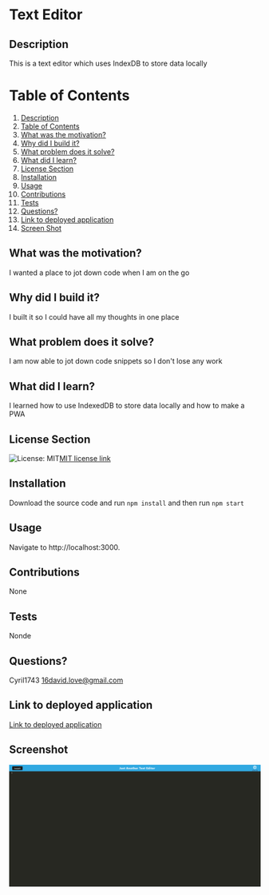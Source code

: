 # Text Editor
  ## Description
  This is a text editor which uses IndexDB to store data locally
  # Table of Contents
  1. [Description](#description)
  2. [Table of Contents](#table-of-contents)
  3. [What was the motivation?](#what-was-the-motivation)
  4. [Why did I build it?](#why-did-i-build-it)
  5. [What problem does it solve?](#what-problem-does-it-solve)
  6. [What did I learn?](#what-did-i-learn)
  7. [License Section](#license-section)
  8. [Installation](#installation)
  9. [Usage](#usage)
  10. [Contributions](#contributions)
  11. [Tests](#tests)
  12. [Questions?](#questions)
  13. [Link to deployed application](#link-to-deployed-application)
  14. [Screen Shot](#screenshot)
  ## What was the motivation?
  I wanted a place to jot down code when I am on the go
  ## Why did I build it?
  I built it so I could have all my thoughts in one place
  ## What problem does it solve?
  I am now able to jot down code snippets so I don't lose any work
  ## What did I learn?
  I learned how to use IndexedDB to store data locally and how to make a PWA
  ## License Section
  ![License: MIT](https://img.shields.io/badge/License-MIT-yellow.svg)[MIT license link](https://opensource.org/licenses/MIT)
  ## Installation
  Download the source code and run `npm install` and then run `npm start`
  ## Usage
  Navigate to http://localhost:3000.
  ## Contributions
  None
  ## Tests
  Nonde
  ## Questions?
  Cyril1743
  16david.love@gmail.com
  ## Link to deployed application
  [Link to deployed application](https://thawing-hollows-54875.herokuapp.com/)
  ## Screenshot
  ![Screenshot](./client/src/images/screenshot.png)
